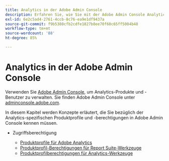 ```yaml
---
title: Analytics in der Adobe Admin Console
description: Erfahren Sie, wie Sie mit der Adobe Admin Console Analytics-Produkte und -Benutzer verwalten können.
exl-id: 6e2c5ad4-2761-4ccb-8c76-ea9e1df9437a
source-git-commit: f9b5380cfb2cdfe1827b8ee70f60c65ff5004b48
workflow-type: tm+mt
source-wordcount: '88'
ht-degree: 85%

---
```


# Analytics in der Adobe Admin Console

Verwenden Sie [Adobe Admin Console](https://helpx.adobe.com/de/enterprise/using/admin-console.html), um Analytics-Produkte und -Benutzer zu verwalten. Sie finden Adobe Admin Console unter [adminconsole.adobe.com](https://adminconsole.adobe.com/).

In diesem Kapitel werden Konzepte erläutert, die Sie bezüglich der Analytics-spezifischen Produktprofile und -berechtigungen in Adobe Admin Console kennen müssen.

* Zugriffsberechtigung

   * [Produktprofile für Adobe Analytics](/help/admin/admin-console/permissions/product-profile.md)
   * [Produktprofil-Berechtigungen für Report Suite-Werkzeuge](/help/admin/admin-console/permissions/report-suite-tools.md)
   * [Produktprofilberechtigungen für Analytics-Werkzeuge](/help/admin/admin-console/permissions/analytics-tools.md)
